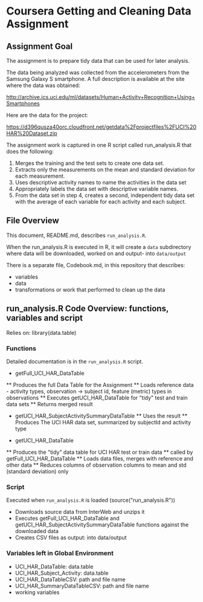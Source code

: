 # Coursera Getting and Cleaning Data Assignment

## Assignment Goal

The assignment is to prepare tidy data that can be used for later analysis.

The data being analyzed was collected from the accelerometers from the Samsung Galaxy S smartphone. A full description is available at the site where the data was obtained:

http://archive.ics.uci.edu/ml/datasets/Human+Activity+Recognition+Using+Smartphones

Here are the data for the project:

https://d396qusza40orc.cloudfront.net/getdata%2Fprojectfiles%2FUCI%20HAR%20Dataset.zip

The assignment work is captured in one R script called run_analysis.R that does the following:

1. Merges the training and the test sets to create one data set.
2. Extracts only the measurements on the mean and standard deviation for each measurement.
3. Uses descriptive activity names to name the activities in the data set
4. Appropriately labels the data set with descriptive variable names.
5. From the data set in step 4, creates a second, independent tidy data set with the average of each variable for each activity and each subject.

## File Overview

This document, README.md, describes `run_analysis.R`.

When the run_analysis.R is executed in R, it will create a `data` subdirectory where data will be downloaded, worked on and output- into `data/output`

There is a separate file, Codebook.md, in this repository that describes:
* variables
* data
* transformations or work that performed to clean up the data

## run_analysis.R Code Overview: functions, variables and script 

Relies on: library(data.table)

### Functions

Detailed documentation is in the `run_analysis.R` script.

* getFull_UCI_HAR_DataTable

** Produces the full Data Table for the Assignment
** Loads reference data - activity types, observation -> subject id, feature (metric) types in observations
** Executes getUCI_HAR_DataTable for "tidy" test and train data sets
** Returns merged result

* getUCI_HAR_SubjectActivitySummaryDataTable
** Uses the result
** Produces The UCI HAR data set, summarized by subjectId and activity type

* getUCI_HAR_DataTable

** Produces the "tidy" data table for UCI HAR test or train data
** called by getFull_UCI_HAR_DataTable
** Loads data files, merges with reference and other data
** Reduces columns of observation columns to mean and std (standard deviation) only


### Script

Executed when `run_analysis.R` is loaded (source("run_analysis.R"))

* Downloads source data from InterWeb and unzips it
* Executes getFull_UCI_HAR_DataTable and getUCI_HAR_SubjectActivitySummaryDataTable functions against the downloaded data
* Creates CSV files as output: into data/output

### Variables left in Global Environment

* UCI_HAR_DataTable: data.table
* UCI_HAR_Subject_Activity: data.table
* UCI_HAR_DataTableCSV: path and file name
* UCI_HAR_SummaryDataTableCSV: path and file name
* working variables


